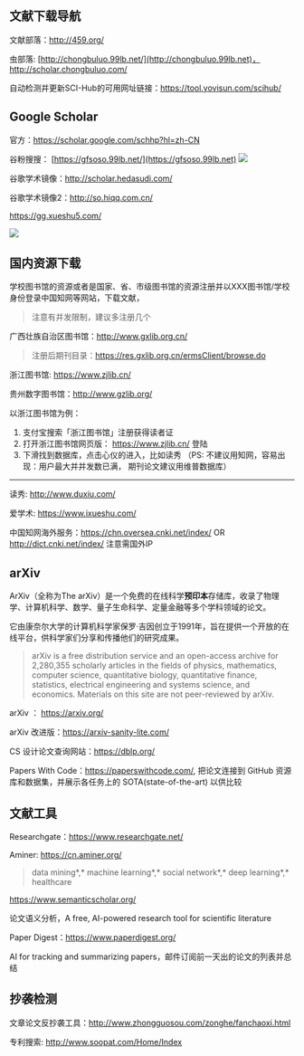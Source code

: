 ## 文献下载导航

文献部落：http://459.org/

虫部落: [http://chongbuluo.99lb.net/](http://chongbuluo.99lb.net)， http://scholar.chongbuluo.com/

自动检测并更新SCI-Hub的可用网址链接：https://tool.yovisun.com/scihub/

## Google Scholar

官方：https://scholar.google.com/schhp?hl=zh-CN

谷粉搜搜： [https://gfsoso.99lb.net/](https://gfsoso.99lb.net)
![](https://i.loli.net/2021/08/13/mEA5CqbDikcLX7y.png)

谷歌学术镜像：http://scholar.hedasudi.com/

谷歌学术镜像2：http://so.hiqq.com.cn/

https://gg.xueshu5.com/

![](https://i.loli.net/2021/08/13/5PsoetjdhVBklmR.png)



## 国内资源下载

学校图书馆的资源或者是国家、省、市级图书馆的资源注册并以XXX图书馆/学校身份登录中国知网等网站，下载文献， 

> 注意有并发限制，建议多注册几个

广西壮族自治区图书馆：http://www.gxlib.org.cn/

> 注册后期刊目录：https://res.gxlib.org.cn/ermsClient/browse.do

浙江图书馆:  https://www.zjlib.cn/

贵州数字图书馆：http://www.gzlib.org/



以浙江图书馆为例：

1. 支付宝搜索「浙江图书馆」注册获得读者证
2. 打开浙江图书馆网页版： https://www.zjlib.cn/ 登陆
3. 下滑找到数据库，点击心仪的进入，比如读秀 （PS: 不建议用知网，容易出现：用户最大并并发数已满， 期刊论文建议用维普数据库）

----

读秀: http://www.duxiu.com/

爱学术: https://www.ixueshu.com/

中国知网海外服务：https://chn.oversea.cnki.net/index/ OR http://dict.cnki.net/index/ 注意需国外IP

## arXiv

ArXiv（全称为The arXiv）是一个免费的在线科学**预印本**存储库，收录了物理学、计算机科学、数学、量子生命科学、定量金融等多个学科领域的论文。

它由康奈尔大学的计算机科学家保罗·吉因创立于1991年，旨在提供一个开放的在线平台，供科学家们分享和传播他们的研究成果。

> arXiv is a free distribution service and an open-access archive for 2,280,355 scholarly articles in the fields of physics, mathematics, computer science, quantitative biology, quantitative finance, statistics, electrical engineering and systems science, and economics. Materials on this site are not peer-reviewed by arXiv.

arXiv ： https://arxiv.org/

arXiv 改进版：https://arxiv-sanity-lite.com/

 CS 设计论文查询网站：https://dblp.org/

Papers With Code：https://paperswithcode.com/,  把论文连接到 GitHub 资源库和数据集，并展示各任务上的 SOTA(state-of-the-art) 以供比较

## 文献工具

Researchgate：https://www.researchgate.net/

Aminer: https://cn.aminer.org/

> data mining*,* machine learning*,* social network*,* deep learning*,* healthcare

https://www.semanticscholar.org/

论文语义分析，A free, AI-powered research tool for scientific literature

Paper Digest：https://www.paperdigest.org/

AI for tracking and summarizing papers，邮件订阅前一天出的论文的列表并总结

## 抄袭检测

文章论文反抄袭工具：http://www.zhongguosou.com/zonghe/fanchaoxi.html

专利搜索: http://www.soopat.com/Home/Index